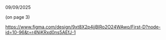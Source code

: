 09/09/2025

(on page 3)

https://www.figma.com/design/9xt8X2p4jjBlRo2O24WAwo/First-D?node-id=10-96&t=r4NjKRxd0ns5AEfJ-1